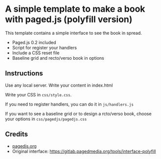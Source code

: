 # A simple template to make a book with paged.js (polyfill version)

This template contains a simple interface to see the book in spread. 

- Paged.js 0.2 included
- Script for register your handlers
- Include a CSS reset file
- Baseline grid and recto/verso book in options



## Instructions

Use any local server.
Write your content in index.html

Write your CSS in `css/style.css`.

If you need to register handlers, you can do it in `js/handlers.js`

If you want to see a baseline grid or to design a rcto/verso book, choose your options in `css/pagedjs/pagedjs.css`

## Credits

- [pagedjs.org](https://www.pagedjs.org/)
- Original interface: https://gitlab.pagedmedia.org/tools/interface-polyfill
